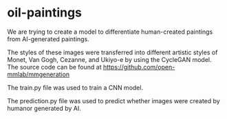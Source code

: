 # oil-paintings
We are trying to create a model to differentiate human-created paintings from AI-generated paintings.


The styles of these images were transferred into different artistic styles of Monet, Van Gogh, Cezanne, and Ukiyo-e by using the CycleGAN model. The source code can be found at https://github.com/open-mmlab/mmgeneration 

The train.py file was used to train a CNN model. 

The prediction.py file was used to predict whether images were created by humanor generated by AI.
